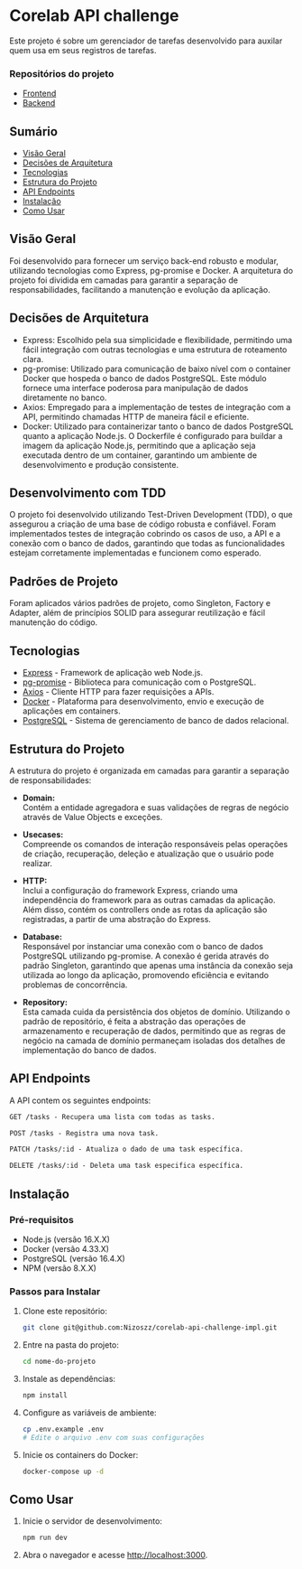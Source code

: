 # Corelab API challenge

Este projeto é sobre um gerenciador de tarefas desenvolvido para auxilar quem usa em seus registros de tarefas.

### Repositórios do projeto
- [Frontend](https://github.com/Nizoszz/corelab-web-challenge-impl)
- [Backend](https://github.com/Nizoszz/corelab-api-challenge-impl)

## Sumário

- [Visão Geral](#generalview)
- [Decisões de Arquitetura](#achitecturedecisions)
- [Tecnologias](#technologies)
- [Estrutura do Projeto](#projectstructure)
- [API Endpoints](#api-endpoints)
- [Instalação](#installation)
- [Como Usar](#howtouse)

## Visão Geral

Foi desenvolvido para fornecer um serviço back-end robusto e modular, utilizando tecnologias como Express, pg-promise e Docker. A arquitetura do projeto foi dividida em camadas para garantir a separação de responsabilidades, facilitando a manutenção e evolução da aplicação.

## Decisões de Arquitetura

- Express: Escolhido pela sua simplicidade e flexibilidade, permitindo uma fácil integração com outras tecnologias e uma estrutura de roteamento clara.
- pg-promise: Utilizado para comunicação de baixo nível com o container Docker que hospeda o banco de dados PostgreSQL. Este módulo fornece uma interface poderosa para manipulação de dados diretamente no banco.
- Axios: Empregado para a implementação de testes de integração com a API, permitindo chamadas HTTP de maneira fácil e eficiente.
- Docker: Utilizado para containerizar tanto o banco de dados PostgreSQL quanto a aplicação Node.js. O Dockerfile é configurado para buildar a imagem da aplicação Node.js, permitindo que a aplicação seja executada dentro de um container, garantindo um ambiente de desenvolvimento e produção consistente.

## Desenvolvimento com TDD

O projeto foi desenvolvido utilizando Test-Driven Development (TDD), o que assegurou a criação de uma base de código robusta e confiável. Foram implementados testes de integração cobrindo os casos de uso, a API e a conexão com o banco de dados, garantindo que todas as funcionalidades estejam corretamente implementadas e funcionem como esperado.

## Padrões de Projeto

Foram aplicados vários padrões de projeto, como Singleton, Factory e Adapter, além de princípios SOLID para assegurar reutilização e fácil manutenção do código.

## Tecnologias

- [Express](https://expressjs.com/) - Framework de aplicação web Node.js.
- [pg-promise](https://vitaly-t.github.io/pg-promise/) - Biblioteca para comunicação com o PostgreSQL.
- [Axios](https://axios-http.com/) - Cliente HTTP para fazer requisições a APIs.
- [Docker](https://www.docker.com/) - Plataforma para desenvolvimento, envio e execução de aplicações em containers.
- [PostgreSQL](https://www.postgresql.org/) - Sistema de gerenciamento de banco de dados relacional.

## Estrutura do Projeto

A estrutura do projeto é organizada em camadas para garantir a separação de responsabilidades:

- **Domain:**  
  Contém a entidade agregadora e suas validações de regras de negócio através de Value Objects e exceções.

- **Usecases:**  
  Compreende os comandos de interação responsáveis pelas operações de criação, recuperação, deleção e atualização que o usuário pode realizar.

- **HTTP:**  
  Inclui a configuração do framework Express, criando uma independência do framework para as outras camadas da aplicação. Além disso, contém os controllers onde as rotas da aplicação são registradas, a partir de uma abstração do Express.

- **Database:**  
  Responsável por instanciar uma conexão com o banco de dados PostgreSQL utilizando pg-promise. A conexão é gerida através do padrão Singleton, garantindo que apenas uma instância da conexão seja utilizada ao longo da aplicação, promovendo eficiência e evitando problemas de concorrência.

- **Repository:**  
  Esta camada cuida da persistência dos objetos de domínio. Utilizando o padrão de repositório, é feita a abstração das operações de armazenamento e recuperação de dados, permitindo que as regras de negócio na camada de domínio permaneçam isoladas dos detalhes de implementação do banco de dados.

## API Endpoints

A API contem os seguintes endpoints:

```markdown
GET /tasks - Recupera uma lista com todas as tasks.

POST /tasks - Registra uma nova task.

PATCH /tasks/:id - Atualiza o dado de uma task específica.

DELETE /tasks/:id - Deleta uma task especifica específica.
```

## Instalação

### Pré-requisitos

- Node.js (versão 16.X.X)
- Docker (versão 4.33.X)
- PostgreSQL (versão 16.4.X)
- NPM (versão 8.X.X)

### Passos para Instalar

1. Clone este repositório:
   ```bash
   git clone git@github.com:Nizoszz/corelab-api-challenge-impl.git
   ```
2. Entre na pasta do projeto:

   ```bash
   cd nome-do-projeto
   ```

3. Instale as dependências:

   ```bash
   npm install
   ```

4. Configure as variáveis de ambiente:

   ```bash
   cp .env.example .env
   # Edite o arquivo .env com suas configurações
   ```

5. Inicie os containers do Docker:

   ```bash
   docker-compose up -d
   ```

## Como Usar

1. Inicie o servidor de desenvolvimento:

   ```bash
   npm run dev
   ```

2. Abra o navegador e acesse [http://localhost:3000](http://localhost:3000).
